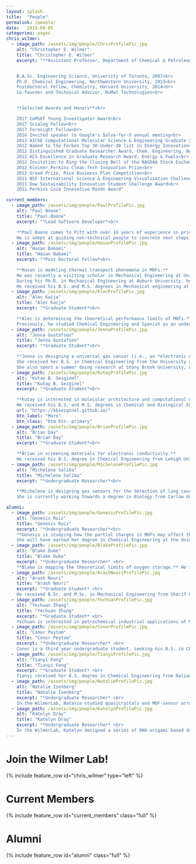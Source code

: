 ```yaml
---
layout: splash
title:  "People"
permalink: /people/
date:   2018-09-05
categories: pages
chris_wilmer:
  - image_path: /assets/img/people/ChrisProfilePic.jpg
    alt: "Christopher E. Wilmer"
    title: "Christopher E. Wilmer"
    excerpt: "**Assistant Professor, Department of Chemical & Petroleum Engineering**<br>


    B.A.Sc. Engineering Science, University of Toronto, 2007<br>
    Ph.D. Chemical Engineering, Northwestern University, 2013<br>
    Postdoctoral Fellow, Chemistry, Harvard University, 2014<br>
    Co-founder and Technical Advisor, NuMat Technologies<br>


    **Selected Awards and Honors**<br>

    2017 CoMSEF Young Investigator Award<br>
    2017 Scialog Fellow<br>
    2017 Foresight Fellow<br>
    2014 Invited speaker to Google's Solve-for-X annual meeting<br>
    2013 AIChE Computational Molecular Science & Engineering Graduate Student Award<br>
    2012 Named to the Forbes Top 30-Under-30 list in Energy Innovation<br>
    2012 Distinguished Graduate Researcher Award, Chem. Engineering, Northwestern Univ.<br>
    2012 ACS Excellence in Graduate Research Award, Energy & Fuels<br>
    2012 Invitation to Ring the Closing Bell of the NASDAQ Stock Exchange<br>
    2012 Kleiner Perkins Clean Tech Innovation Prize<br>
    2012 Grand Prize, Rice Business Plan Competition<br>
    2011 NSF International Science & Engineering Visualization Challenge Winner<br>
    2011 Dow Sustainability Innovation Student Challenge Award<br>
    2011 Perkins Coie Innovative Minds Award"

current_members:
  - image_path: /assets/img/people/PaulProfilePic.jpg
    alt: "Paul Boone"
    title: "Paul Boone"
    excerpt: "*Lead Software Developer*<br>

    **Paul Boone comes to Pitt with over 16 years of experience in private industry transforming ideas into actual software.**
    He is adept at guiding non-technical people to concrete next steps, but his software and technical experience is extensive and spans data warehousing, database design, optimization and management, data center operations, cloud devops and scaling on AWS, frontend and backend web application frameworks and linux for embedded devices.​"
  - image_path: /assets/img/people/HasanProfilePic.jpg
    alt: "Hasan Babaei"
    title: "Hasan Babaei"
    excerpt: "*Post Doctoral Fellow*<br>

    **Hasan is modeling thermal transport phenomena in MOFs.**
    He was recently a visiting scholar in Mechanical Engineering at University of Illinois at Urbana-Champaign.
    During his Ph.D. in Mechanical Engineering at Auburn University, he worked on thermal transport in nanostructure-enhanced phase change materials.
    He received his B.S. and M.S. degrees in Mechanical engineering at the Iran University of Science and Technology and the University of Tehran, respectively."
  - image_path: /assets/img/people/AlecProfilePic.jpg
    alt: "Alec Kaija"
    title: "Alec Kaija"
    excerpt: "*Graduate Student*<br>

    **Alec is determining the theoretical performance limits of MOFs.**
    Previously, he studied Chemical Engineering and Spanish as an undergraduate in the International Engineering Program at the University of Rhode Island. While living in Spain he spent time working at a biopharmaceutical CMO and, upon return, completed a design project for mapping the neutron flux profile of the nuclear research reactor at RINSC."
  - image_path: /assets/img/people/JennaProfilePic.jpg
    alt: "Jenna Gustafson"
    title: "Jenna Gustafson"
    excerpt: "*Graduate Student*<br>

    **Jenna is designing a universal gas sensor (i.e., an *electronic nose*).**
    She received her B.S. in Chemical Engineering from the University at Buffalo in 2014.
    She also spent a summer doing research at Stony Brook University, where she worked on synthesizing conductive polymers for energy storage applications."
  - image_path: /assets/img/people/KutayProfilePic.jpg
    alt: "Kutay B. Sezginel"
    title: "Kutay B. Sezginel"
    excerpt: "*Graduate Student*<br>

    **Kutay is interested in molecular architecture and computational materials design.**
    He received his B.S. and M.S. degrees in Chemical and Biological Engineering from Koç University in Istanbul focusing on methane storage in metal-organic frameworks. Currently he is investigating computational design of MOFs and investigating several properties such as drug delivery, adsorption, and thermal transport. He is also working on computational design of artificial molecular machines."
    url: "https://kbsezginel.github.io/"
    btn_label: "More"
    btn_class: "btm btn--primary"
  - image_path: /assets/img/people/BrianProfilePic.jpg
    alt: "Brian Day"
    title: "Brian Day"
    excerpt: "*Graduate Student*<br>

    **Brian in screening materials for electronic conductivity.**
    He received his B.S. degree in Chemical Engineering from Lehigh University in 2016 where he worked on synthesizing nanoporous films. He also worked on designing nanostructured electrodes for lithium metal batteries. Presently, he is investigating how to screen MOFs based on their electronic properties."
  - image_path: /assets/img/people/MicheleneProfilePic.jpg
    alt: "Michelene Saliba"
    title: "Michelene Saliba"
    excerpt: "*Undergraduate Researcher*<br>

    **Michelene is designing gas sensors for the detection of lung cancer biomarkers.**
    She is currently working towards a degree in Biology from Carlow University in Pittsburgh, PA."

alumni:
  - image_path: /assets/img/people/GenesisProfilePic.jpg
    alt: "Genesis Ruiz"
    title: "Genesis Ruiz"
    excerpt: "*Undergraduate Researcher*<br>
    **Genesis is studying how the partial charges in MOFs may affect the diffusion of gases.**
    She will have earned her degree in Chemical Engineering at the University of Puerto Rico, Mayaguez Campus, in 2019. She has researched in different areas such as Environmental Chemistry, Pharmaceutical and Bio-Medical Engineering. The latter at Washington State University, where she studied techniques for the isolation and purification of potential biomarkers for early diagnostics in cancerous diseases."
  - image_path: /assets/img/people/BlakeProfilePic.jpg
    alt: "Blake Dube"
    title: "Blake Dube"
    excerpt: "*Undergraduate Researcher*​ <br>
    **Blake is mapping the theoretical limits of oxygen storage.** He is a third-year undergraduate student at the University of Pittsburgh, with a major in Chemical Engineering. Blake was awarded the Brackenridge Fellowship to continue his research with the goal of shedding new light on gas storage."
  - image_path: /assets/img/people/ArashNouriProfilePic.jpg
    alt: "Arash Nouri"
    title: "Arash Nouri"
    excerpt: "*Graduate Student*​ <br>
    He received B.Sc. and M.Sc. in Mechanical Engineering from Sharif University of Technology (SUT). Now, he is getting a PhD in Computational Modeling & Simulation (CMS) where he works on turbulent flow modeling, and a M.Sc. in Chemical Engineering.​"
  - image_path: /assets/img/people/YechuanProfilePic.jpg
    alt: "Yechuan Zhang"
    title: "Yechuan Zhang"
    excerpt: "*Graduate Student*​ <br>
    Yechuan is interested in petrochemical industrial applications of MOFs. He received his B.S. degree majoring in Oil and Gas Storage and Transportation Engineering. Now, he is pursuing his M.S. degree in Petroleum Engineering. He believes that there is a significant potential in using MOFs to separate impurities in oil and natural gas."
  - image_path: /assets/img/people/ConorProfilePic.jpg
    alt: "Conor Peytom"
    title: "Conor Peytom"
    excerpt: "*Undergraduate Researcher*​ <br>
    Conor is a third year undergraduate student, seeking his B.S. in Chemical Engineering. In addition to his research, Conor is in the midst of a co-op with a Pittsburgh based process engineering firm, Venture Engineering & Construction."
  - image_path: /assets/img/people/TianyiProfilePic.jpg
    alt: "Tianyi Feng"
    title: "Tianyi Feng"
    excerpt: "*Graduate Student*​ <br>
    Tianyi received her B.S. degree in Chemical Engineering from Dalian University of Technology in China. Tianyi was twice awarded the National Scholarship as an undergraduate student, and was the leader of a National Undergraduate Training Program for Innovation named *the synthesis and flocculation properties of polymerized silicate containing magnesium sulfate, aluminum sulfate and ferric sulfate (PSMAF)*."
  - image_path: /assets/img/people/NatalieProfilePic.jpg
    alt: "Natalie Isenberg"
    title: "Natalie Isenberg"
    excerpt: "*Undergraduate Researcher*​ <br>
    In the WilmerLab, Natalie studied quasicrystals and MOF-sensor arrays using grand canonical Monte Carlo simulations to predict gas adsorption on the sensors."
  - image_path: /assets/img/people/KatelynProfilePic.jpg
    alt: "Katelyn Dray"
    title: "Katelyn Dray"
    excerpt: "*Undergraduate Researcher*​ <br>
    In the WilmerLab, Katelyn designed a series of DNA-origami based drug-delivery *tubes* and calculated drug diffusivity in them using molecular simulations."
---
```

<p> </p>

Join the Wilmer Lab!
====================

{% include feature_row id="chris_wilmer" type="left" %}

Current Members
===============

{% include feature_row id="current_members" class="full" %}

Alumni
======

{% include feature_row id="alumni" class="full" %}
